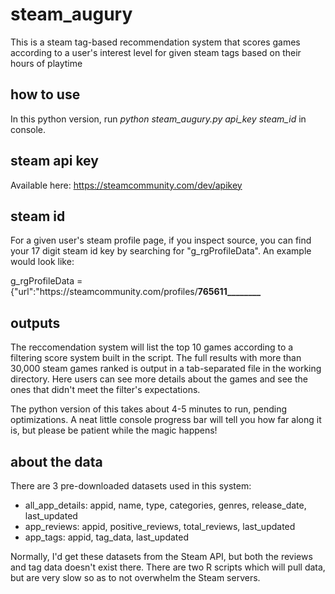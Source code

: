 # steam_augury
This is a steam tag-based recommendation system that scores games according to a user's interest level for given steam tags based on their hours of playtime

## how to use
In this python version, run *python steam_augury.py api_key steam_id* in console.

## steam api key
Available here: https://steamcommunity.com/dev/apikey

## steam id
For a given user's steam profile page, if you inspect source, you can find your 17 digit steam id key by searching for "g_rgProfileData". An example would look like:

g_rgProfileData = {"url":"https:\/\/steamcommunity.com\/profiles\/**765611________**

## outputs
The reccomendation system will list the top 10 games according to a filtering score system built in the script. The full results with more than 30,000 steam games ranked is output in a tab-separated file in the working directory. Here users can see more details about the games and see the ones that didn't meet the filter's expectations.

The python version of this takes about 4-5 minutes to run, pending optimizations. A neat little console progress bar will tell you how far along it is, but please be patient while the magic happens!

## about the data
There are 3 pre-downloaded datasets used in this system:
 * all_app_details: appid, name, type, categories, genres, release_date, last_updated
 * app_reviews: appid, positive_reviews, total_reviews, last_updated
 * app_tags: appid, tag_data, last_updated
 
Normally, I'd get these datasets from the Steam API, but both the reviews and tag data doesn't exist there. There are two R scripts which will pull data, but are very slow so as to not overwhelm the Steam servers.
